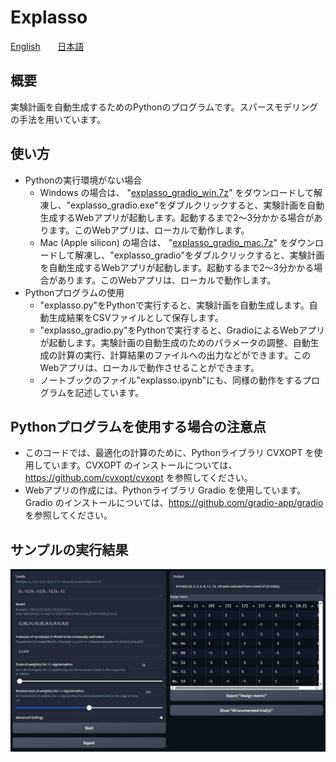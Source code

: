 # Explasso

[English](README.en.md) &nbsp;&nbsp;&nbsp;&nbsp;&nbsp; [日本語](README.jp.md)

## 概要
実験計画を自動生成するためのPythonのプログラムです。スパースモデリングの手法を用いています。

## 使い方
- Pythonの実行環境がない場合
    - Windows の場合は、 "[explasso_gradio_win.7z](explasso_gradio_win.7z)" をダウンロードして解凍し、"explasso_gradio.exe"をダブルクリックすると、実験計画を自動生成するWebアプリが起動します。起動するまで2～3分かかる場合があります。このWebアプリは、ローカルで動作します。
    - Mac (Apple silicon) の場合は、 "[explasso_gradio_mac.7z](explasso_gradio_mac.7z)" をダウンロードして解凍し、"explasso_gradio"をダブルクリックすると、実験計画を自動生成するWebアプリが起動します。起動するまで2～3分かかる場合があります。このWebアプリは、ローカルで動作します。
- Pythonプログラムの使用
    - "explasso.py"をPythonで実行すると、実験計画を自動生成します。自動生成結果をCSVファイルとして保存します。
    - "explasso_gradio.py"をPythonで実行すると、GradioによるWebアプリが起動します。実験計画の自動生成のためのパラメータの調整、自動生成の計算の実行、計算結果のファイルへの出力などができます。このWebアプリは、ローカルで動作させることができます。
    - ノートブックのファイル"explasso.ipynb"にも、同様の動作をするプログラムを記述しています。

## Pythonプログラムを使用する場合の注意点
- このコードでは、最適化の計算のために、Pythonライブラリ CVXOPT を使用しています。CVXOPT のインストールについては、https://github.com/cvxopt/cvxopt を参照してください。
- Webアプリの作成には、Pythonライブラリ Gradio を使用しています。Gradio のインストールについては、https://github.com/gradio-app/gradio を参照してください。

## サンプルの実行結果

![alt text](explasso_gradio-1.jpg)
